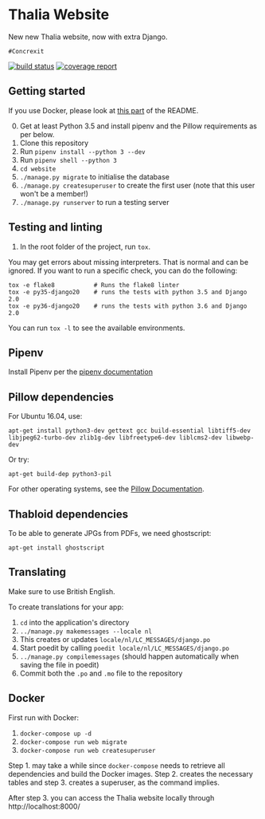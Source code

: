 Thalia Website
==============

New new Thalia website, now with extra Django.

    #Concrexit



[![build status](https://gitlab.science.ru.nl/thalia/concrexit/badges/master/build.svg)](https://gitlab.science.ru.nl/thalia/concrexit/commits/master)
[![coverage report](https://gitlab.science.ru.nl/thalia/concrexit/badges/master/coverage.svg)](https://gitlab.science.ru.nl/thalia/concrexit/commits/master)



Getting started
---------------

If you use Docker, please look at [this part](#docker) of the README.

0. Get at least Python 3.5 and install pipenv and the Pillow requirements as per below.
1. Clone this repository
2. Run `pipenv install --python 3 --dev`
3. Run `pipenv shell --python 3`
5. `cd website`
6. `./manage.py migrate` to initialise the database
7. `./manage.py createsuperuser` to create the first user (note that this user won't be a member!)
8. `./manage.py runserver` to run a testing server

Testing and linting
-------------------

1. In the root folder of the project, run `tox`.

You may get errors about missing interpreters. That is normal and can be
ignored. If you want to run a specific check, you can do the following:

    tox -e flake8           # Runs the flake8 linter
    tox -e py35-django20    # runs the tests with python 3.5 and Django 2.0
    tox -e py36-django20    # runs the tests with python 3.6 and Django 2.0

You can run `tox -l` to see the available environments.

Pipenv
------

Install Pipenv per the [pipenv documentation][pipenv install]

[pipenv install]: https://docs.pipenv.org/install/#installing-pipenv

Pillow dependencies
-------------------

For Ubuntu 16.04, use:

    apt-get install python3-dev gettext gcc build-essential libtiff5-dev libjpeg62-turbo-dev zlib1g-dev libfreetype6-dev liblcms2-dev libwebp-dev

Or try:

    apt-get build-dep python3-pil

For other operating systems, see the [Pillow Documentation][pillow-install].


[pillow-install]: https://pillow.readthedocs.io/en/latest/installation.html

Thabloid dependencies
---------------------

To be able to generate JPGs from PDFs, we need ghostscript:

    apt-get install ghostscript

Translating
------------------

Make sure to use British English.

To create translations for your app:

1. `cd` into the application's directory
2. `../manage.py makemessages --locale nl`
3. This creates or updates `locale/nl/LC_MESSAGES/django.po`
4. Start poedit by calling `poedit locale/nl/LC_MESSAGES/django.po`
5. `../manage.py compilemessages` (should happen automatically when saving the file in poedit)
6. Commit both the `.po` and `.mo` file to the repository

Docker
------

First run with Docker:

1. `docker-compose up -d`
2. `docker-compose run web migrate`
3. `docker-compose run web createsuperuser`

Step 1. may take a while since `docker-compose` needs to retrieve all dependencies
and build the Docker images. Step 2. creates the necessary tables and step 3.
creates a superuser, as the command implies.

After step 3. you can access the Thalia website locally through http://localhost:8000/
